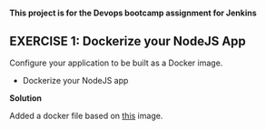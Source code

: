 #### This project is for the Devops bootcamp assignment for Jenkins

## EXERCISE 1: Dockerize your NodeJS App
Configure your application to be built as a Docker image.

* Dockerize your NodeJS app

**Solution**

Added a docker file based on [this](https://hub.docker.com/_/node) image.
